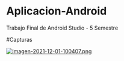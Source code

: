 # Aplicacion-Android
Trabajo Final de Android Studio - 5 Semestre

#Capturas

[![imagen-2021-12-01-100407.png](https://i.postimg.cc/2S4qHPwW/imagen-2021-12-01-100407.png)](https://postimg.cc/0zy2jXh5)
